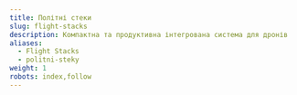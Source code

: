 ```yaml
---
title: Політні стеки
slug: flight-stacks
description: Компактна та продуктивна інтегрована система для дронів
aliases:
  - Flight Stacks
  - politni-steky
weight: 1
robots: index,follow
---
```

